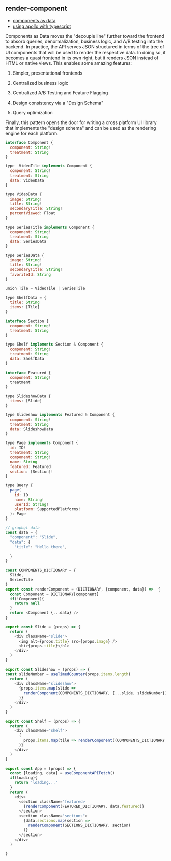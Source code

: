 ## render-component

- [components as data](https://www.youtube.com/watch?time_continue=2046&v=4cEJ-1rXqMg)
- [using apollo with typescript](https://www.apollographql.com/docs/react/development-testing/static-typing/)

Components as Data moves the "decouple line" further toward the frontend to absorb queries, denormalization, business logic, and A/B testing into the backend. In practice, the API serves JSON structured in terms of the tree of UI components that will be used to render the respective data. In doing so, it becomes a quasi frontend in its own right, but it renders JSON instead of HTML or native views. This enables some amazing features:

1. Simpler, presentational frontends

2. Centralized business logic

3. Centralized A/B Testing and Feature Flagging

4. Design consistency via a "Design Schema"

5. Query optimization

Finally, this pattern opens the door for writing a cross platform UI library that implements the "design schema" and can be used as the rendering engine for each platform.


```javascript
interface Component {
  component: String!
  treatment: String
}

type  VideoTile implements Component {
  component: String!
  treatment: String
  data: VideoData
}

type VideoData {
  image: String!
  title: String!
  secondaryTitle: String!
  percentViewed: Float
}

type SeriesTitle implements Component {
  component: String!
  treatment: String
  data: SeriesData
}

type SeriesData {
  image: String!
  title: String!
  secondaryTitle: String!
  favoriteId: String
}

union Tile = VideoTile | SeriesTile

type ShelfData = {
  title: String
  items: [Tile]
}

interface Section {
  component: String!
  treatment: String
}

type Shelf implements Section & Component {
  component: String!
  treatment: String
  data: ShelfData
}

interface Featured {
  component: String!
  treatment
}

type SlideshowData {
  items: [Slide]
}

type Slideshow implements Featured & Component {
  component: String!
  treatment: String
  data: SlideshowData
}

type Page implements Component {
  id: ID!
  treatment: String
  component: String!
  name: String
  featured: Featured
  section: [Section]!
}

type Query {
  page(
    id: ID
    name: String!
    userId: String!
    platform: SupportedPlatforms!
  ): Page
}

// graphql data
const data = {
  "component": "Slide", 
  "data": {
    "title": "Hello there",
    
  }
}

const COMPONENTS_DICTIONARY = {
  Slide,
  SeriesTile
}
export const renderComponent = (DICTIONARY, {component, data}) =>  {
  const Component = DICTIONARY[component]
  if(!Component){
    return null
  }
  return <Component {...data} />
} 

export const Slide = (props) => {
  return (
    <div className="slide">
      <img alt={props.title} src={props.image} />
      <hi>{props.title}</h1>
    </div>
  )
}

export const Slideshow = (props) => {
const slideNumber = useTimedCounter(props.items.length)
  return (
    <div className="slideshow">
      {props.items.map(slide => 
        renderComponent(COMPONENTS_DICTIONARY, {...slide, slideNumber})
      )}
    </div>
  )
}

export const Shelf = (props) => {
  return (
    <div className="shelf">
      {
        props.items.map(tile => renderComponent((COMPONENTS_DICTIONARY, {...tile, slideNumber})
      )}
    </div>
  )
}

export const App = (props) => {
  const [loading, data] = useComponentAPIFetch()
  if(loading){
    return 'loading...'
  }
  return (
    <div>
      <section className="featured>
        {renderComponent(FEATURED_DICTIONARY, data.featured)}
      </section>
      <section className="sections">
        {data.sections.map(section => 
          renderComponent(SECTIONS_DICTIONARY, section)
        )}
      </section>
    </div>
  )
  
}
```
